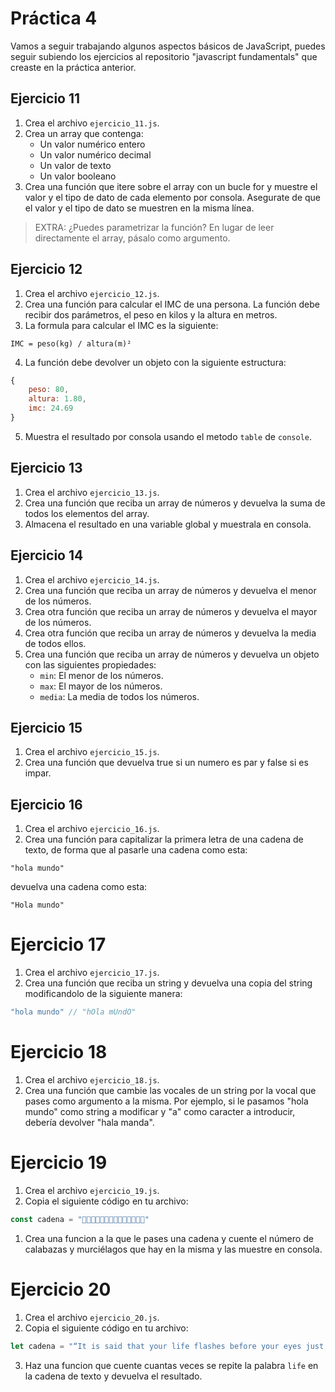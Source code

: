 # Práctica 4

Vamos a seguir trabajando algunos aspectos básicos de JavaScript, puedes seguir subiendo los ejercicios al repositorio "javascript fundamentals" que creaste en la práctica anterior.

## Ejercicio 11

1. Crea el archivo `ejercicio_11.js`.
2. Crea un array que contenga:
    - Un valor numérico entero
    - Un valor numérico decimal
    - Un valor de texto
    - Un valor booleano
3. Crea una función que itere sobre el array con un bucle for y muestre el valor y el tipo de dato de cada elemento por consola. Asegurate de que el valor y el tipo de dato se muestren en la misma línea.

> EXTRA: ¿Puedes parametrizar la función? En lugar de leer directamente el array, pásalo como argumento.

## Ejercicio 12

1. Crea el archivo `ejercicio_12.js`.
2. Crea una función para calcular el IMC de una persona. La función debe recibir dos parámetros, el peso en kilos y la altura en metros.
3. La formula para calcular el IMC es la siguiente:

```
IMC = peso(kg) / altura(m)²
```

4. La función debe devolver un objeto con la siguiente estructura:

```javascript
{
    peso: 80,
    altura: 1.80,
    imc: 24.69
}
```

5. Muestra el resultado por consola usando el metodo `table` de `console`.

## Ejercicio 13

1. Crea el archivo `ejercicio_13.js`.
2. Crea una función que reciba un array de números y devuelva la suma de todos los elementos del array.
3. Almacena el resultado en una variable global y muestrala en consola.

## Ejercicio 14

1. Crea el archivo `ejercicio_14.js`.
2. Crea una función que reciba un array de números y devuelva el menor de los números.
3. Crea otra función que reciba un array de números y devuelva el mayor de los números.
4. Crea otra función que reciba un array de números y devuelva la media de todos ellos.
5. Crea una función que reciba un array de números y devuelva un objeto con las siguientes propiedades:
    - `min`: El menor de los números.
    - `max`: El mayor de los números.
    - `media`: La media de todos los números.

## Ejercicio 15

1. Crea el archivo `ejercicio_15.js`.
2. Crea una función que devuelva true si un numero es par y false si es impar.

## Ejercicio 16

1. Crea el archivo `ejercicio_16.js`.
2. Crea una función para capitalizar la primera letra de una cadena de texto, de forma que al pasarle una cadena como esta:

```
"hola mundo"
```

devuelva una cadena como esta:

```
"Hola mundo"
```

# Ejercicio 17

1. Crea el archivo `ejercicio_17.js`.
2. Crea una función que reciba un string y devuelva una copia del string modificandolo de la siguiente manera:

```javascript
"hola mundo" // "hOla mUndO"
```

# Ejercicio 18

1. Crea el archivo `ejercicio_18.js`.
2. Crea una función que cambie las vocales de un string por la vocal que pases como argumento a la misma. Por ejemplo, si le pasamos "hola mundo" como string a modificar y "a" como caracter a introducir, debería devolver "hala manda".

# Ejercicio 19

1. Crea el archivo `ejercicio_19.js`.
2. Copia el siguiente código en tu archivo:

```javascript
const cadena = "🦇🎃🎃🦇🦇🎃🦇🎃🎃🎃🦇🦇🎃🎃"
```

1. Crea una funcion a la que le pases una cadena y cuente el número de calabazas y murciélagos que hay en la misma y las muestre en consola.

# Ejercicio 20

1. Crea el archivo `ejercicio_20.js`.
2. Copia el siguiente código en tu archivo:

```javascript
let cadena = "“It is said that your life flashes before your eyes just before you die. That is true, it’s called life.”"
```

3. Haz una funcion que cuente cuantas veces se repite la palabra `life` en la cadena de texto y devuelva el resultado.



